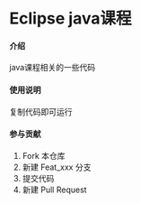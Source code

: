 # Eclipse java课程

#### 介绍
java课程相关的一些代码

#### 使用说明
复制代码即可运行

#### 参与贡献

1.  Fork 本仓库
2.  新建 Feat_xxx 分支
3.  提交代码
4.  新建 Pull Request

